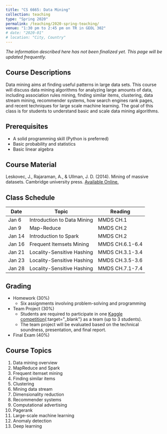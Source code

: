 ```yaml
---
title: "CS 6665: Data Mining"
collection: teaching
type: "Spring 2020"
permalink: /teaching/2020-spring-teaching/
venue: "1:30 pm to 2:45 pm on TR in GEOL 302"
# date: "2020-01"
# location: "City, Country"
---
```


*The information described here has not been finalized yet. This page will be updated frequently.*

## Course Descriptions
<!-- This course is about data mining, which aims at finding useful patterns in large data sets. However, in the era of big data, data is so large to fit in main memory.  -->
Data mining aims at finding useful patterns in large data sets. This course will discuss data mining algorithms for analyzing large amounts of data, including association rules mining, finding similar items, clustering, data stream mining, recommender systems, how search engines rank pages, and recent techniques for large scale machine learning. The goal of this class is for students to understand basic and scale data mining algorithms.

## Prerequisites
- A solid programming skill (Python is preferred)
- Basic probability and statistics
- Basic linear algebra

## Course Material
Leskovec, J., Rajaraman, A., & Ullman, J. D. (2014). Mining of massive datasets. Cambridge university press. [Available Online.](http://www.mmds.org/)

## Class Schedule

| Date   | Topic                       | Reading         |
|--------|-----------------------------|-----------------|
| Jan 6  | Introduction to Data Mining | MMDS CH.1       |
| Jan 9  | Map-Reduce                  | MMDS CH.2       |
| Jan 14 | Introduction to Spark       | MMDS CH.2       |
| Jan 16 | Frequent Itemsets Mining    | MMDS CH.6.1-6.4 |
| Jan 21 | Locality-Sensitive Hashing  | MMDS CH.3.1-3.4 |
| Jan 23 | Locality-Sensitive Hashing  | MMDS CH.3.5-3.6 |
| Jan 28 | Locality-Sensitive Hashing  | MMDS CH.7.1-7.4 |


## Grading
- Homework (30%)
    - Six assignments involving problem-solving and programming
- Team Project (30%)
    - Students are required to participate in one [Kaggle competition](https://www.kaggle.com/competitions){:target="_blank"} as a team (up to 3 students).
    - The team project will be evaluated based on the technical soundness, presentation, and final report.
- Final Exam (40%)
    <!-- - The final exam is closed-books. -->
    
<!-- - Class Attendance (%)
    - Class attendance is not mandatory but recommended with a bonus score. -->

## Course Topics
1. Data mining overview
2. MapReduce and Spark
3. Frequent itemset mining
4. Finding similar items
5. Clustering
6. Mining data stream
7. Dimensionality reduction
8. Recommender systems
9. Computational advertising
10. Pagerank
11. Large-scale machine learning
12. Anomaly detection
13. Deep learning

<!-- ## Grading Policy

- Late Submission Policy: Late submissions will be penalized by deducting 10% of the score
for each day beyond due time.
- Regrade Request: The regrade request must be submitted by email (to TA and Instructor)
within one week of distribution of your grade. Any regrade request after one week will
NOT be considered. -->

